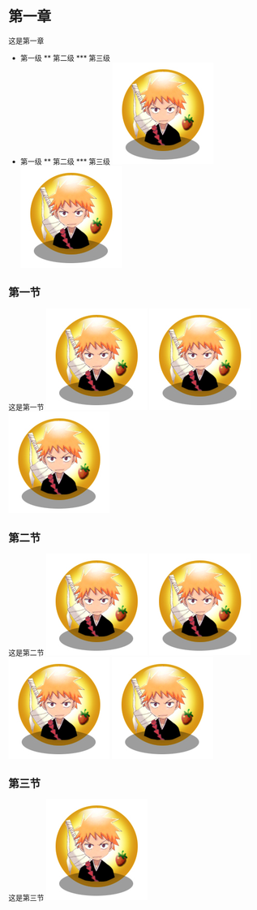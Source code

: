 # 第一章
这是第一章
* 第一级
** 第二级
*** 第三级
* 第一级
** 第二级
*** 第三级
![第一章图片1](img/head.jpg) ![第一章图片2](img/head.jpg)

## 第一节
这是第一节
![第一节图片1](img/head.jpg) ![第一节图片2](img/head.jpg) ![第一节图片3](img/head.jpg)

## 第二节
这是第二节
![第二节图片1](img/head.jpg) ![第二节图片2](img/head.jpg) ![第二节图片3](img/head.jpg) ![第二节图片4](img/head.jpg)

## 第三节
这是第三节
![第三节图片](img/head.jpg)

